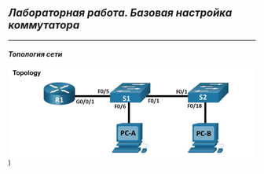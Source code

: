 
## *Лабораторная работа. Базовая настройка коммутатора*
___
#### 	*Топология сети*
![alt text](https://github.com/Eliminir/OTUS-LABS-PROF/blob/Labs/LAB1/1.JPG))
